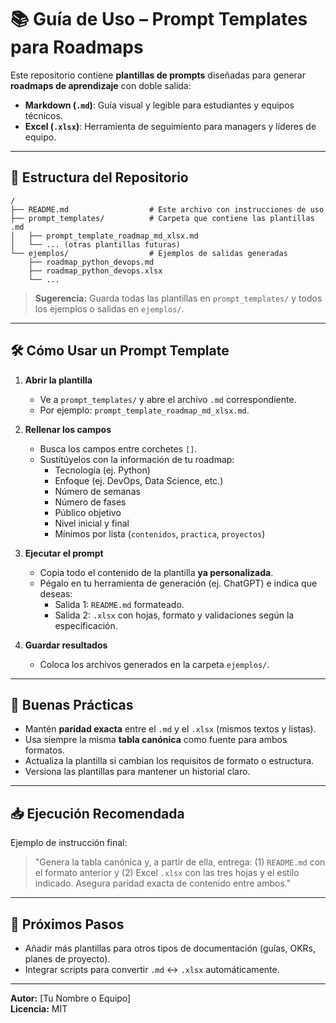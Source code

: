 # 📚 Guía de Uso – Prompt Templates para Roadmaps

Este repositorio contiene **plantillas de prompts** diseñadas para generar **roadmaps de aprendizaje** con doble salida:  
- **Markdown (`.md`)**: Guía visual y legible para estudiantes y equipos técnicos.  
- **Excel (`.xlsx`)**: Herramienta de seguimiento para managers y líderes de equipo.  

---

## 📂 Estructura del Repositorio

```
/
├── README.md                  # Este archivo con instrucciones de uso
├── prompt_templates/          # Carpeta que contiene las plantillas .md
│   ├── prompt_template_roadmap_md_xlsx.md
│   └── ... (otras plantillas futuras)
└── ejemplos/                  # Ejemplos de salidas generadas
    ├── roadmap_python_devops.md
    ├── roadmap_python_devops.xlsx
    └── ...
```

> **Sugerencia:** Guarda todas las plantillas en `prompt_templates/` y todos los ejemplos o salidas en `ejemplos/`.

---

## 🛠 Cómo Usar un Prompt Template

1. **Abrir la plantilla**
   - Ve a `prompt_templates/` y abre el archivo `.md` correspondiente.
   - Por ejemplo: `prompt_template_roadmap_md_xlsx.md`.

2. **Rellenar los campos**
   - Busca los campos entre corchetes `[]`.
   - Sustitúyelos con la información de tu roadmap:
     - Tecnología (ej. Python)
     - Enfoque (ej. DevOps, Data Science, etc.)
     - Número de semanas
     - Número de fases
     - Público objetivo
     - Nivel inicial y final
     - Mínimos por lista (`contenidos`, `practica`, `proyectos`)

3. **Ejecutar el prompt**
   - Copia todo el contenido de la plantilla **ya personalizada**.
   - Pégalo en tu herramienta de generación (ej. ChatGPT) e indica que deseas:
     - Salida 1: `README.md` formateado.
     - Salida 2: `.xlsx` con hojas, formato y validaciones según la especificación.

4. **Guardar resultados**
   - Coloca los archivos generados en la carpeta `ejemplos/`.

---

## 🎯 Buenas Prácticas

- Mantén **paridad exacta** entre el `.md` y el `.xlsx` (mismos textos y listas).
- Usa siempre la misma **tabla canónica** como fuente para ambos formatos.
- Actualiza la plantilla si cambian los requisitos de formato o estructura.
- Versiona las plantillas para mantener un historial claro.

---

## 📥 Ejecución Recomendada

Ejemplo de instrucción final:

> "Genera la tabla canónica y, a partir de ella, entrega: (1) `README.md` con el formato anterior y (2) Excel `.xlsx` con las tres hojas y el estilo indicado. Asegura paridad exacta de contenido entre ambos."

---

## 📌 Próximos Pasos

- Añadir más plantillas para otros tipos de documentación (guías, OKRs, planes de proyecto).
- Integrar scripts para convertir `.md` ↔ `.xlsx` automáticamente.

---

**Autor:** [Tu Nombre o Equipo]  
**Licencia:** MIT
